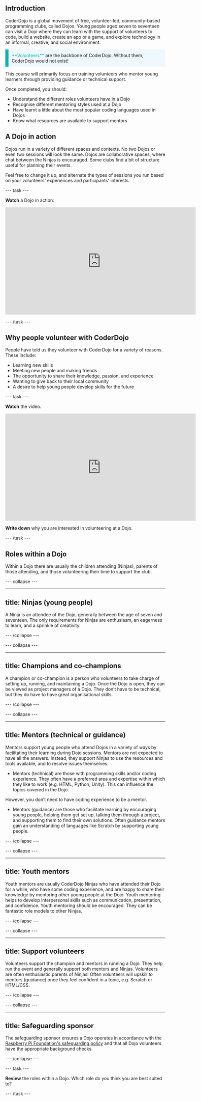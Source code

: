 ## Introduction

CoderDojo is a global movement of free, volunteer-led, community-based programming clubs, called Dojos. Young people aged seven to seventeen can visit a Dojo where they can learn with the support of volunteers to code, build a website, create an app or a game, and explore technology in an informal, creative, and social environment.

<p style="border-left: solid; border-width:10px; border-color: #0faeb0; background-color: aliceblue; padding: 10px;">
<span style="color: #0faeb0">**Volunteers**</span> are the backbone of CoderDojo. Without them, CoderDojo would not exist!
</p>

This course will primarily focus on training volunteers who mentor young learners through providing guidance or technical support.

Once completed, you should:
+ Understand the different roles volunteers have in a Dojo
+ Recognise different mentoring styles used at a Dojo
+ Have learnt a little about the most popular coding languages used in Dojos
+ Know what resources are available to support mentors

## A Dojo in action

Dojos run in a variety of different spaces and contexts. No two Dojos or even two sessions will look the same. Dojos are collaborative spaces, where chat between the Ninjas is encouraged. Some clubs find a bit of structure useful for planning their events.

Feel free to change it up, and alternate the types of sessions you run based on your volunteers' experiences and participants' interests.

--- task ---

**Watch** a Dojo in action:
<iframe width="600" height="337" src="https://www.youtube.com/embed/iIMnQwEQeYs" title="A Dojo in action" frameborder="0" allow="accelerometer; autoplay; clipboard-write; encrypted-media; gyroscope; picture-in-picture" allowfullscreen></iframe>

--- /task ---

## Why people volunteer with CoderDojo
People have told us they volunteer with CoderDojo for a variety of reasons. These include:
+ Learning new skills
+ Meeting new people and making friends
+ The opportunity to share their knowledge, passion, and experience
+ Wanting to give back to their local community
+ A desire to help young people develop skills for the future

--- task ---

**Watch** the video.

<iframe width="600" height="337" src="https://www.youtube.com/embed/Q6M0IdEn07E" title="Why volunteers help at their local CoderDojo" frameborder="0" allow="accelerometer; autoplay; clipboard-write; encrypted-media; gyroscope; picture-in-picture" allowfullscreen></iframe>

 **Write down** why you are interested in volunteering at a Dojo.

--- /task ---
## Roles within a Dojo
Within a Dojo there are usually the children attending (Ninjas), parents of those attending, and those volunteering their time to support the club.

--- collapse ---

---
title: Ninjas (young people)
---
A Ninja is an attendee of the Dojo, generally between the age of seven and seventeen. The only requirements for Ninjas are enthusiasm, an eagerness to learn, and a sprinkle of creativity.

--- /collapse ---


--- collapse ---

---
title: Champions and co-champions
---
A champion or co-champion is a person who volunteers to take charge of setting up, running, and maintaining a Dojo. Once the Dojo is open, they can be viewed as project managers of a Dojo. They don’t have to be technical, but they do have to have great organisational skills.

--- /collapse ---



--- collapse ---

---
title: Mentors (technical or guidance)
---
Mentors support young people who attend Dojos in a variety of ways by facilitating their learning during Dojo sessions. Mentors are not expected to have all the answers. Instead, they support Ninjas to use the resources and tools available, and to resolve issues themselves.

+ Mentors (technical) are those with programming skills and/or coding experience. They often have a preferred area and expertise within which they like to work (e.g. HTML, Python, Unity). This can influence the topics covered in the Dojo.

However, you don’t need to have coding experience to be a mentor.

+ Mentors (guidance) are those who facilitate learning by encouraging young people, helping them get set up, talking them through a project, and supporting them to find their own solutions. Often guidance mentors gain an understanding of languages like Scratch by supporting young people.


--- /collapse ---



--- collapse ---

---
title: Youth mentors
---
Youth mentors are usually CoderDojo Ninjas who have attended their Dojo for a while, who have some coding experience, and are happy to share their knowledge by mentoring other young people at the Dojo. Youth mentoring helps to develop interpersonal skills such as communication, presentation, and confidence. Youth mentoring should be encouraged. They can be fantastic role models to other Ninjas.

--- /collapse ---


--- collapse ---

---
title: Support volunteers
---
Volunteers support the champion and mentors in running a Dojo. They help run the event and generally support both mentors and Ninjas. Volunteers are often enthusiastic parents of Ninjas! Often volunteers will upskill to mentors (guidance) once they feel confident in a topic, e.g. Scratch or HTML/CSS.

--- /collapse ---


--- collapse ---

---
title: Safeguarding sponsor
---
The safeguarding sponsor ensures a Dojo operates in accordance with the [Raspberry Pi Foundation's safeguarding policy](https://www.raspberrypi.org/safeguarding/) and that all Dojo volunteers have the appropriate background checks.


--- /collapse ---

--- task ---

**Review** the roles within a Dojo. Which role do you think you are best suited to?

--- /task ---



